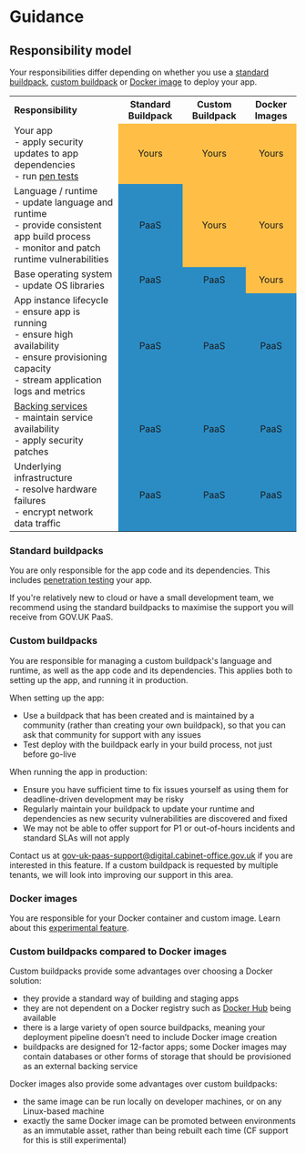 # Guidance

## Responsibility model

Your responsibilities differ depending on whether you use a [standard buildpack](/deploying_apps.html#buildpacks), [custom buildpack](/deploying_apps.html#how-to-use-custom-buildpacks) or [Docker image](/deploying_apps.html#deploy-a-docker-image-experimental) to deploy your app.

<div class="table-container">
  <table>
    <tbody>
      <tr>
        <th style="vertical-align: middle; text-align: left">Responsibility</th>
        <th style="vertical-align: middle; text-align: center">Standard Buildpack</th>
        <th style="vertical-align: middle; text-align: center">Custom Buildpack</th>
        <th style="vertical-align: middle; text-align: center">Docker Images</th>
      </tr>
      <tr>
        <td style="vertical-align: middle; text-align: left">
          Your app
          <br> - apply security updates to app dependencies
          <br> - run <a href="https://docs.cloud.service.gov.uk/#penetration-testing">pen tests</a>
        </td>
        <td style="vertical-align: middle; text-align: center; background-color: #ffbf47">Yours</td>
        <td style="vertical-align: middle; text-align: center; background-color: #ffbf47">Yours</td>
        <td style="vertical-align: middle; text-align: center; background-color: #ffbf47">Yours</td>
      </tr>
      <tr>
        <td style="vertical-align: middle; text-align: left">
          Language / runtime
          <br> - update language and runtime
          <br> - provide consistent app build process
          <br> - monitor and patch runtime vulnerabilities
        </td>
        <td style="vertical-align: middle; text-align: center; background-color: #2b8cc4">PaaS</td>
        <td style="vertical-align: middle; text-align: center; background-color: #ffbf47">Yours</td>
        <td style="vertical-align: middle; text-align: center; background-color: #ffbf47">Yours</td>
      </tr>
      <tr>
        <td style="vertical-align: middle; text-align: left">
          Base operating system
          <br> - update OS libraries
        </td>
        <td style="vertical-align: middle; text-align: center; background-color: #2b8cc4">PaaS</td>
        <td style="vertical-align: middle; text-align: center; background-color: #2b8cc4">PaaS</td>
        <td style="vertical-align: middle; text-align: center; background-color: #ffbf47">Yours</td>
      </tr>
      <tr>
        <td style="vertical-align: middle; text-align: left">
          App instance lifecycle
          <br> - ensure app is running
          <br> - ensure high availability
          <br> - ensure provisioning capacity
          <br> - stream application logs and metrics
        </td>
        <td style="vertical-align: middle; text-align: center; background-color: #2b8cc4">PaaS</td>
        <td style="vertical-align: middle; text-align: center; background-color: #2b8cc4">PaaS</td>
        <td style="vertical-align: middle; text-align: center; background-color: #2b8cc4">PaaS</td>
      </tr>
      <tr>
        <td style="vertical-align: middle; text-align: left">
          <a href="https://docs.cloud.service.gov.uk/deploying_services.html#deploy-a-backing-or-routing-service">Backing services</a>
          <br> - maintain service availability
          <br> - apply security patches
        </td>
        <td style="vertical-align: middle; text-align: center; background-color: #2b8cc4">PaaS</td>
        <td style="vertical-align: middle; text-align: center; background-color: #2b8cc4">PaaS</td>
        <td style="vertical-align: middle; text-align: center; background-color: #2b8cc4">PaaS</td>
      </tr>
      <tr>
        <td style="vertical-align: middle; text-align: left">
          Underlying infrastructure
          <br>- resolve hardware failures
          <br>- encrypt network data traffic
        </td>
        <td style="vertical-align: middle; text-align: center; background-color: #2b8cc4">PaaS</td>
        <td style="vertical-align: middle; text-align: center; background-color: #2b8cc4">PaaS</td>
        <td style="vertical-align: middle; text-align: center; background-color: #2b8cc4">PaaS</td>
      </tr>
    </tbody>
  </table>
</div>

### Standard buildpacks

You are only responsible for the app code and its dependencies. This includes [penetration testing](/guidance.html#penetration-testing) your app.

If you're relatively new to cloud or have a small development team, we recommend using the standard buildpacks to maximise the support you will receive from GOV.UK PaaS.

### Custom buildpacks

You are responsible for managing a custom buildpack's language and runtime, as well as the app code and its dependencies. This applies both to setting up the app, and running it in production.

When setting up the app:

- Use a buildpack that has been created and is maintained by a community (rather than creating your own buildpack), so that you can ask that community for support with any issues
- Test deploy with the buildpack early in your build process, not just before go-live

When running the app in production:

- Ensure you have sufficient time to fix issues yourself as using them for deadline-driven development may be risky
- Regularly maintain your buildpack to update your runtime and dependencies as new security vulnerabilities are discovered and fixed
- We may not be able to offer support for P1 or out-of-hours incidents and standard SLAs will not apply

Contact us at [gov-uk-paas-support@digital.cabinet-office.gov.uk](mailto:gov-uk-paas-support@digital.cabinet-office.gov.uk) if you are interested in this feature. If a custom buildpack is requested by multiple tenants, we will look into improving our support in this area.


### Docker images

You are responsible for your Docker container and custom image. Learn about this [experimental feature](/deploying_apps.html#monitoring-apps-deploy-a-docker-image-experimental).


### Custom buildpacks compared to Docker images

Custom buildpacks provide some advantages over choosing a Docker solution:

- they provide a standard way of building and staging apps
- they are not dependent on a Docker registry such as [Docker Hub](https://hub.docker.com/) being available
- there is a large variety of open source buildpacks, meaning your deployment pipeline doesn’t need to include Docker image creation
- buildpacks are designed for 12-factor apps; some Docker images may contain databases or other forms of storage that should be provisioned as an external backing service

Docker images also provide some advantages over custom buildpacks:

- the same image can be run locally on developer machines, or on any Linux-based machine
- exactly the same Docker image can be promoted between environments as an immutable asset, rather than being rebuilt each time (CF support for this is still experimental)
